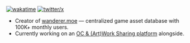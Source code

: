 [![wakatime](https://wakatime.com/badge/user/9085fbd8-dc16-4665-adb6-629713160239.svg?logoColor=white)](https://wakatime.com/@9085fbd8-dc16-4665-adb6-629713160239)
[![twitter/x](https://img.shields.io/twitter/follow/dromzeh?style=social)](https://twitter.com/dromzeh)

- Creator of <a href ="https://wanderer.moe">wanderer.moe</a> — centralized game asset database with 100K+ monthly users.
- Currently working on an <a href="https://x.com/originoidco">OC & (Art)Work Sharing platform</a> alongside.
